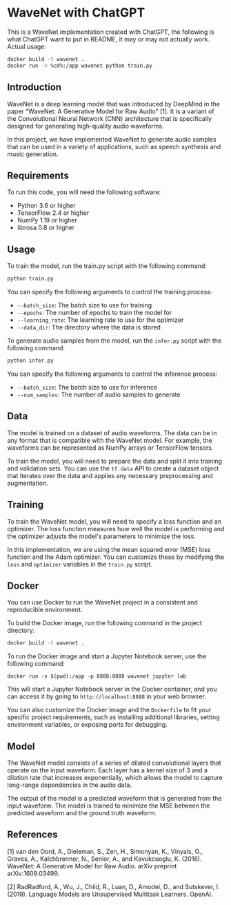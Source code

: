 # WaveNet with ChatGPT
 This is a WaveNet implementation created with ChatGPT, the following is what ChatGPT want to put in README, it may or may not actually work.
 Actual usage: 
```bash
docker build -t wavenet .
docker run -v %cd%:/app wavenet python train.py
```

## Introduction
WaveNet is a deep learning model that was introduced by DeepMind in the paper "WaveNet: A Generative Model for Raw Audio" [1]. It is a variant of the Convolutional Neural Network (CNN) architecture that is specifically designed for generating high-quality audio waveforms.

In this project, we have implemented WaveNet to generate audio samples that can be used in a variety of applications, such as speech synthesis and music generation.

## Requirements
To run this code, you will need the following software:

- Python 3.6 or higher
- TensorFlow 2.4 or higher
- NumPy 1.19 or higher
- librosa 0.8 or higher

## Usage
To train the model, run the train.py script with the following command:

```bash
python train.py
```

You can specify the following arguments to control the training process:

- `--batch_size`: The batch size to use for training
- `--epochs`: The number of epochs to train the model for
- `--learning_rate`: The learning rate to use for the optimizer
- `--data_dir`: The directory where the data is stored

To generate audio samples from the model, run the `infer.py` script with the following command:

```bash
python infer.py
```

You can specify the following arguments to control the inference process:

- `--batch_size`: The batch size to use for inference
- `--num_samples`: The number of audio samples to generate

## Data
The model is trained on a dataset of audio waveforms. The data can be in any format that is compatible with the WaveNet model. For example, the waveforms can be represented as NumPy arrays or TensorFlow tensors.

To train the model, you will need to prepare the data and split it into training and validation sets. You can use the `tf.data` API to create a dataset object that iterates over the data and applies any necessary preprocessing and augmentation.

## Training
To train the WaveNet model, you will need to specify a loss function and an optimizer. The loss function measures how well the model is performing and the optimizer adjusts the model's parameters to minimize the loss.

In this implementation, we are using the mean squared error (MSE) loss function and the Adam optimizer. You can customize these by modifying the `loss` and `optimizer` variables in the `train.py` script.

## Docker

You can use Docker to run the WaveNet project in a consistent and reproducible environment.

To build the Docker image, run the following command in the project directory:

```bash
docker build -t wavenet .
```

To run the Docker image and start a Jupyter Notebook server, use the following command:

```
docker run -v $(pwd):/app -p 8888:8888 wavenet jupyter lab
```

This will start a Jupyter Notebook server in the Docker container, and you can access it by going to `http://localhost:8888` in your web browser.

You can also customize the Docker image and the `Dockerfile` to fit your specific project requirements, such as installing additional libraries, setting environment variables, or exposing ports for debugging.

## Model
The WaveNet model consists of a series of dilated convolutional layers that operate on the input waveform. Each layer has a kernel size of 3 and a dilation rate that increases exponentially, which allows the model to capture long-range dependencies in the audio data.

The output of the model is a predicted waveform that is generated from the input waveform. The model is trained to minimize the MSE between the predicted waveform and the ground truth waveform.

## References
[1] van den Oord, A., Dieleman, S., Zen, H., Simonyan, K., Vinyals, O., Graves, A., Kalchbrenner, N., Senior, A., and Kavukcuoglu, K. (2016). WaveNet: A Generative Model for Raw Audio. arXiv preprint arXiv:1609.03499.

[2] RadRadford, A., Wu, J., Child, R., Luan, D., Amodei, D., and Sutskever, I. (2019). Language Models are Unsupervised Multitask Learners. OpenAI.
